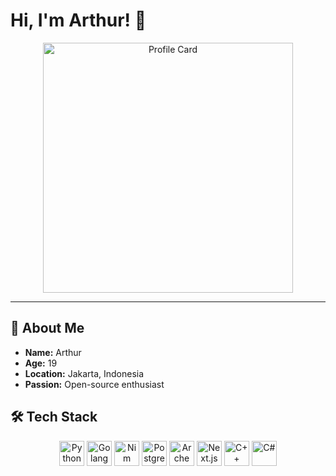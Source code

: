 # Hi, I'm Arthur! 👋

<p align="center">
  <img src="https://raw.githubusercontent.com/ohmyarthur/ohmyarthur/main/profile-card.svg" alt="Profile Card" width="400"/>
</p>

---

## 🐾 About Me

- **Name:** Arthur
- **Age:** 19
- **Location:** Jakarta, Indonesia
- **Passion:** Open-source enthusiast

## 🛠️ Tech Stack
<p align="center">
  <img src="https://cdn.jsdelivr.net/gh/devicons/devicon/icons/python/python-original.svg" alt="Python" width="40"/>
  <img src="https://cdn.jsdelivr.net/gh/devicons/devicon/icons/go/go-original.svg" alt="Golang" width="40"/>
  <img src="https://cdn.jsdelivr.net/gh/devicons/devicon/icons/nim/nim-original.svg" alt="Nim" width="40"/>
  <img src="https://cdn.jsdelivr.net/gh/devicons/devicon/icons/postgresql/postgresql-original.svg" alt="PostgreSQL" width="40"/>
  <img src="https://raw.githubusercontent.com/ohmyarthur/ohmyarthur/main/archemysql-icon.svg" alt="ArchemySQL" width="40"/>
  <img src="https://cdn.jsdelivr.net/gh/devicons/devicon/icons/nextjs/nextjs-original.svg" alt="Next.js" width="40"/>
  <img src="https://cdn.jsdelivr.net/gh/devicons/devicon/icons/cplusplus/cplusplus-original.svg" alt="C++" width="40"/>
  <img src="https://cdn.jsdelivr.net/gh/devicons/devicon/icons/csharp/csharp-original.svg" alt="C#" width="40"/>
</p>
